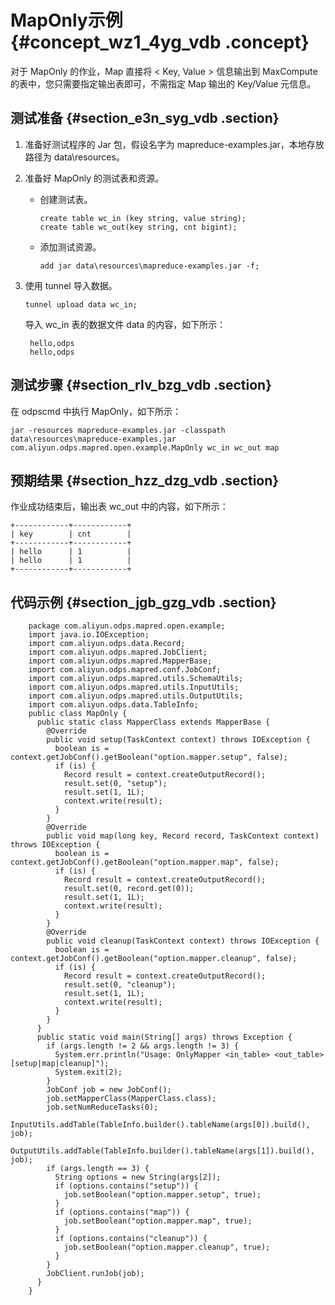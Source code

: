 # MapOnly示例 {#concept_wz1_4yg_vdb .concept}

对于 MapOnly 的作业，Map 直接将 < Key, Value \> 信息输出到 MaxCompute 的表中，您只需要指定输出表即可，不需指定 Map 输出的 Key/Value 元信息。

## 测试准备 {#section_e3n_syg_vdb .section}

1.  准备好测试程序的 Jar 包，假设名字为 mapreduce-examples.jar，本地存放路径为 data\\resources。
2.  准备好 MapOnly 的测试表和资源。
    -   创建测试表。

        ```
        create table wc_in (key string, value string);
        create table wc_out(key string, cnt bigint);
        ```

    -   添加测试资源。

        ```
        add jar data\resources\mapreduce-examples.jar -f;
        ```

3.  使用 tunnel 导入数据。

    ```
    tunnel upload data wc_in;
    ```

    导入 wc\_in 表的数据文件 data 的内容，如下所示：

    ```
     hello,odps
     hello,odps
    ```


## 测试步骤 {#section_rlv_bzg_vdb .section}

在 odpscmd 中执行 MapOnly，如下所示：

```
jar -resources mapreduce-examples.jar -classpath data\resources\mapreduce-examples.jar
com.aliyun.odps.mapred.open.example.MapOnly wc_in wc_out map
```

## 预期结果 {#section_hzz_dzg_vdb .section}

作业成功结束后，输出表 wc\_out 中的内容，如下所示：

```
+------------+------------+
| key        | cnt        |
+------------+------------+
| hello      | 1          |
| hello      | 1          |
+------------+------------+
```

## 代码示例 {#section_jgb_gzg_vdb .section}

```
    package com.aliyun.odps.mapred.open.example;
    import java.io.IOException;
    import com.aliyun.odps.data.Record;
    import com.aliyun.odps.mapred.JobClient;
    import com.aliyun.odps.mapred.MapperBase;
    import com.aliyun.odps.mapred.conf.JobConf;
    import com.aliyun.odps.mapred.utils.SchemaUtils;
    import com.aliyun.odps.mapred.utils.InputUtils;
    import com.aliyun.odps.mapred.utils.OutputUtils;
    import com.aliyun.odps.data.TableInfo;
    public class MapOnly {
      public static class MapperClass extends MapperBase {
        @Override
        public void setup(TaskContext context) throws IOException {
          boolean is = context.getJobConf().getBoolean("option.mapper.setup", false);
          if (is) {
            Record result = context.createOutputRecord();
            result.set(0, "setup");
            result.set(1, 1L);
            context.write(result);
          }
        }
        @Override
        public void map(long key, Record record, TaskContext context) throws IOException {
          boolean is = context.getJobConf().getBoolean("option.mapper.map", false);
          if (is) {
            Record result = context.createOutputRecord();
            result.set(0, record.get(0));
            result.set(1, 1L);
            context.write(result);
          }
        }
        @Override
        public void cleanup(TaskContext context) throws IOException {
          boolean is = context.getJobConf().getBoolean("option.mapper.cleanup", false);
          if (is) {
            Record result = context.createOutputRecord();
            result.set(0, "cleanup");
            result.set(1, 1L);
            context.write(result);
          }
        }
      }
      public static void main(String[] args) throws Exception {
        if (args.length != 2 && args.length != 3) {
          System.err.println("Usage: OnlyMapper <in_table> <out_table> [setup|map|cleanup]");
          System.exit(2);
        }
        JobConf job = new JobConf();
        job.setMapperClass(MapperClass.class);
        job.setNumReduceTasks(0);
        InputUtils.addTable(TableInfo.builder().tableName(args[0]).build(), job);
        OutputUtils.addTable(TableInfo.builder().tableName(args[1]).build(), job);
        if (args.length == 3) {
          String options = new String(args[2]);
          if (options.contains("setup")) {
            job.setBoolean("option.mapper.setup", true);
          }
          if (options.contains("map")) {
            job.setBoolean("option.mapper.map", true);
          }
          if (options.contains("cleanup")) {
            job.setBoolean("option.mapper.cleanup", true);
          }
        }
        JobClient.runJob(job);
      }
    }

```


